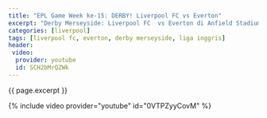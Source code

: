 ```yaml
---
title: "EPL Game Week ke-15: DERBY! Liverpool FC vs Everton"
excerpt: "Derby Merseyside: Liverpool FC  vs Everton di Anfield Stadium. Skor akhir: 5-2"
categories: [liverpool]
tags: [liverpool fc, everton, derby merseyside, liga inggris]
header:
 video:
  provider: youtube
  id: SCH2bMrQZWk
---
```

{{ page.excerpt }}

{% include video provider="youtube" id="0VTPZyyCovM" %}
